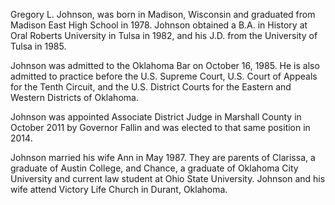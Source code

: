 ﻿---
fname: 'Gregory'
lname: 'Johnson'
id: 1054
published: false
layout: judge-bio
---
Gregory L. Johnson, was born in Madison, Wisconsin and graduated
from Madison East High School in 1978. Johnson obtained a B.A. in
History at Oral Roberts University in Tulsa in 1982, and his J.D. from
the University of Tulsa in 1985.

Johnson was admitted to the Oklahoma Bar on October 16, 1985. He is also
admitted to practice before the U.S. Supreme Court, U.S. Court of
Appeals for the Tenth Circuit, and the U.S. District Courts for the
Eastern and Western Districts of Oklahoma.

Johnson was appointed Associate District Judge in Marshall County in
October 2011 by Governor Fallin and was elected to that same position in
2014.

Johnson married his wife Ann in May 1987. They are parents of Clarissa,
a graduate of Austin College, and Chance, a graduate of Oklahoma City
University and current law student at Ohio State University. Johnson and
his wife attend Victory Life Church in Durant, Oklahoma.
